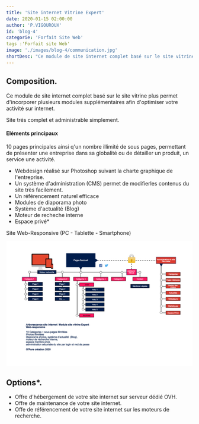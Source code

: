 ```yaml
---
title: 'Site internet Vitrine Expert'
date: 2020-01-15 02:00:00
author: 'P.VIGOUROUX'
id: 'blog-4'
categorie: 'Forfait Site Web'
tags :'Forfait site Web'
image: './images/blog-4/communication.jpg'
shortDesc: "Ce module de site internet complet basé sur le site vitrine plus permet d'incorporer plusieurs modules supplémentaires afin d'optimiser votre activité sur internet"
---
```


<div class="rn-blog-meta-area section-pb-xl">
    <div class="row">
        <div class="col-1 offset-1">
            <h2>Composition.</h2>
            <p>Ce module de site internet complet basé sur le site vitrine plus permet d'incorporer plusieurs modules supplémentaires afin d'optimiser votre activité sur internet.</p>
            <p>Site trés complet et administrable simplement.</p>
        </div>
        <div class="col-2 offset-1">
            <div class="rn-blog-content">
                <h4>Eléments principaux</h4>
                <p>10 pages principales ainsi q'un nombre illimité de sous pages, permettant de présenter une entreprise dans sa globalité ou de détailler un produit, un service une activité.</p>
                <ul>
                <li>Webdesign réalisé sur Photoshop suivant la charte graphique de l'entreprise.</li>
                <li>Un système d'administration (CMS) permet de modifierles contenus du site très facilement.</li>
                <li>Un référencement naturel efficace</li>
                <li>Modules de diaporama photo</li>
                <li>Système d'actualité (Blog)</li>
                <li>Moteur de recheche interne</li>
                 <li>Espace privé*</li>
           </ul>
                <p>Site Web-Responsive (PC - Tablette - Smartphone)</p>
            </div>
        </div>
    </div>
</div>

<div class="full-width-box">
    <img src="./images/blog-4/module-site-vitrine-expert.jpg" alt="création de site vitrine à Cognac en Charente"/>
</div>
<div class="rn-blog-meta-area section-ptb-xl">
    <div class="row">
        <div class="col-1 offset-1">
            <h2>Options*.</h2>
        </div>
        <div class="col-2 offset-1">
            <div class="rn-blog-content">
               <ul>
                <li>Offre d'hébergement de votre site internet sur serveur dédié OVH.</li>
                <li>Offre de maintenance de votre site internet.</li>
                <li>Offe de référencement de votre site internet sur les moteurs de recherche.</li>
               </ul>
            </div>
        </div>
    </div>
</div>


